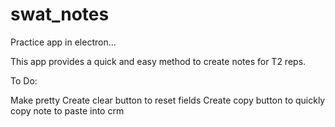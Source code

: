 # swat_notes

Practice app in electron...

This app provides a quick and easy method to create notes for T2 reps.

To Do:

Make pretty
Create clear button to reset fields
Create copy button to quickly copy note to paste into crm